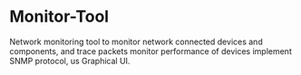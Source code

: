 # Monitor-Tool
Network monitoring tool to monitor network connected devices and components, and trace packets monitor performance of devices implement SNMP protocol, us Graphical UI.
